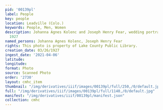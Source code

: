 ```yaml
---
pid: '00139pl'
label: People
key: people
location: Leadville (Colo.)
keywords: People, Men, Women
description: Johanna Agnes Kolenc and Joseph Henry Fear, wedding portrait, March 26,
  1927
named_persons: Johanna Agnes Kolenc, Joseph Henry Fear
rights: This photo is property of Lake County Public Library.
creation_date: 03/26/1927
ingest_date: '2021-04-06'
latitude: 
longitude: 
format: Photo
source: Scanned Photo
order: '2730'
layout: cmhc_item
thumbnail: "/img/derivatives/iiif/images/00139pl/full/250,/0/default.jpg"
full: "/img/derivatives/iiif/images/00139pl/full/1140,/0/default.jpg"
manifest: "/img/derivatives/iiif/00139pl/manifest.json"
collection: cmhc
---
```

